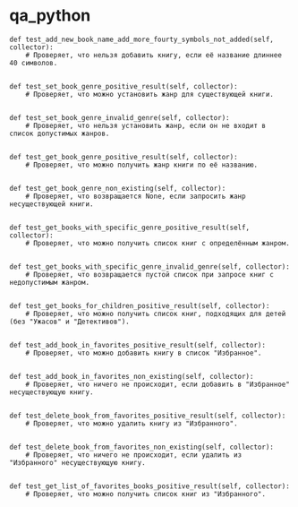 # qa_python

    def test_add_new_book_name_add_more_fourty_symbols_not_added(self, collector):
        # Проверяет, что нельзя добавить книгу, если её название длиннее 40 символов.


    def test_set_book_genre_positive_result(self, collector):
        # Проверяет, что можно установить жанр для существующей книги.


    def test_set_book_genre_invalid_genre(self, collector):
        # Проверяет, что нельзя установить жанр, если он не входит в список допустимых жанров.


    def test_get_book_genre_positive_result(self, collector):
        # Проверяет, что можно получить жанр книги по её названию.


    def test_get_book_genre_non_existing(self, collector):
        # Проверяет, что возвращается None, если запросить жанр несуществующей книги.


    def test_get_books_with_specific_genre_positive_result(self, collector):
        # Проверяет, что можно получить список книг с определённым жанром.


    def test_get_books_with_specific_genre_invalid_genre(self, collector):
        # Проверяет, что возвращается пустой список при запросе книг с недопустимым жанром.


    def test_get_books_for_children_positive_result(self, collector):
        # Проверяет, что можно получить список книг, подходящих для детей (без "Ужасов" и "Детективов").


    def test_add_book_in_favorites_positive_result(self, collector):
        # Проверяет, что можно добавить книгу в список "Избранное".


    def test_add_book_in_favorites_non_existing(self, collector):
        # Проверяет, что ничего не происходит, если добавить в "Избранное" несуществующую книгу.


    def test_delete_book_from_favorites_positive_result(self, collector):
        # Проверяет, что можно удалить книгу из "Избранного".


    def test_delete_book_from_favorites_non_existing(self, collector):
        # Проверяет, что ничего не происходит, если удалить из "Избранного" несуществующую книгу.


    def test_get_list_of_favorites_books_positive_result(self, collector):
        # Проверяет, что можно получить список книг из "Избранного".